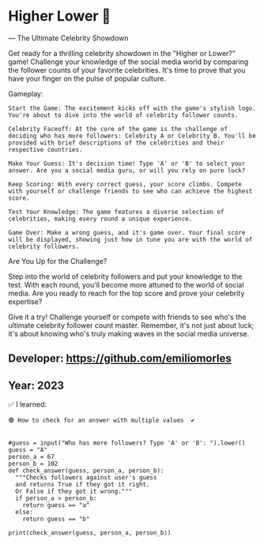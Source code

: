 # Higher Lower 👀

— The Ultimate Celebrity Showdown

Get ready for a thrilling celebrity showdown in the "Higher or Lower?" game! Challenge your knowledge of the social media world by comparing the follower counts of your favorite celebrities. It's time to prove that you have your finger on the pulse of popular culture.

Gameplay:

    Start the Game: The excitement kicks off with the game's stylish logo. You're about to dive into the world of celebrity follower counts.

    Celebrity Faceoff: At the core of the game is the challenge of deciding who has more followers: Celebrity A or Celebrity B. You'll be provided with brief descriptions of the celebrities and their respective countries.

    Make Your Guess: It's decision time! Type 'A' or 'B' to select your answer. Are you a social media guru, or will you rely on pure luck?

    Keep Scoring: With every correct guess, your score climbs. Compete with yourself or challenge friends to see who can achieve the highest score.

    Test Your Knowledge: The game features a diverse selection of celebrities, making every round a unique experience.

    Game Over: Make a wrong guess, and it's game over. Your final score will be displayed, showing just how in tune you are with the world of celebrity followers.

Are You Up for the Challenge?

Step into the world of celebrity followers and put your knowledge to the test. With each round, you'll become more attuned to the world of social media. Are you ready to reach for the top score and prove your celebrity expertise?

Give it a try! Challenge yourself or compete with friends to see who's the ultimate celebrity follower count master. Remember, it's not just about luck; it's about knowing who's truly making waves in the social media universe.

## Developer: https://github.com/emiliomorles

## Year: 2023

✅ I learned:

    🟢 How to check for an answer with multiple values  ✔️


    #guess = input("Who has more followers? Type 'A' or 'B': ").lower()
    guess = "A"
    person_a = 67
    person_b = 102
    def check_answer(guess, person_a, person_b):
      """Checks followers against user's guess 
      and returns True if they got it right.
      Or False if they got it wrong.""" 
      if person_a > person_b:
        return guess == "a"
      else:
        return guess == "b"
    
    print(check_answer(guess, person_a, person_b))
